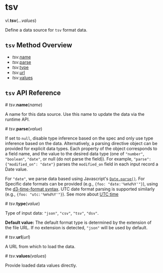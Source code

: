 # tsv

vl.<b>tsv</b>(<em>...values</em>)

Define a data source for <code>tsv</code> format data.

## <code>tsv</code> Method Overview

* <em>tsv</em>.<a href="#name">name</a>
* <em>tsv</em>.<a href="#parse">parse</a>
* <em>tsv</em>.<a href="#type">type</a>
* <em>tsv</em>.<a href="#url">url</a>
* <em>tsv</em>.<a href="#values">values</a>

## <code>tsv</code> API Reference

<a name="name">#</a>
<em>tsv</em>.<b>name</b>(<em>name</em>)

A name for this data source. Use this name to update the data via the runtime API.

<a name="parse">#</a>
<em>tsv</em>.<b>parse</b>(<em>value</em>)

If set to `null`, disable type inference based on the spec and only use type inference based on the data.
Alternatively, a parsing directive object can be provided for explicit data types. Each property of the object corresponds to a field name, and the value to the desired data type (one of `"number"`, `"boolean"`, `"date"`, or null (do not parse the field)).
For example, `"parse": {"modified_on": "date"}` parses the `modified_on` field in each input record a Date value.

For `"date"`, we parse data based using Javascript's [`Date.parse()`](https://developer.mozilla.org/en-US/docs/Web/JavaScript/Reference/Global_Objects/Date/parse).
For Specific date formats can be provided (e.g., `{foo: "date:'%m%d%Y'"}`), using the [d3-time-format syntax](https://github.com/d3/d3-time-format#locale_format). UTC date format parsing is supported similarly (e.g., `{foo: "utc:'%m%d%Y'"}`). See more about [UTC time](https://vega.github.io/vega-lite/docs/timeunit.html#utc)

<a name="type">#</a>
<em>tsv</em>.<b>type</b>(<em>value</em>)

Type of input data: `"json"`, `"csv"`, `"tsv"`, `"dsv"`.

__Default value:__  The default format type is determined by the extension of the file URL.
If no extension is detected, `"json"` will be used by default.

<a name="url">#</a>
<em>tsv</em>.<b>url</b>(<em>url</em>)

A URL from which to load the data.

<a name="values">#</a>
<em>tsv</em>.<b>values</b>(<em>values</em>)

Provide loaded data values directly.

